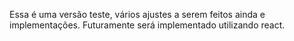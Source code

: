 Essa é uma versão teste, vários ajustes a serem feitos ainda e implementações. Futuramente será implementado utilizando react.
